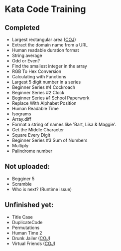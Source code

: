 # Kata Code Training

## Completed
- Largest rectangular area ([COJ](http://coj.uci.cu/24h/problem.xhtml?pid=1636))
- Extract the domain name from a URL
- Human readable duration format
- String average
- Odd or Even?
- Find the smallest integer in the array
- RGB To Hex Conversion
- Calculating with Functions
- Largest 5 digit number in a series
- Beginner Series #4 Cockroach
- Beginner Series #2 Clock
- Beginner Series #1 School Paperwork
- Replace With Alphabet Position
- Human Readable Time
- Isograms
- Array.diff
- Format a string of names like 'Bart, Lisa & Maggie'.
- Get the Middle Character
- Square Every Digit
- Beginner Series #3 Sum of Numbers
- Multiply
- Palindrome number

## Not uploaded:
- Begginer 5
- Scramble
- Who is next?  (Runtime issue)

## Unfinished yet:
- Title Case
- DuplicateCode
- Permutations
- Human Time 2
- Drunk Jailer ([COJ](http://coj.uci.cu/24h/problem.xhtml?pid=1118))
- Virtual Friends ([COJ](http://coj.uci.cu/24h/problem.xhtml?pid=1094))
